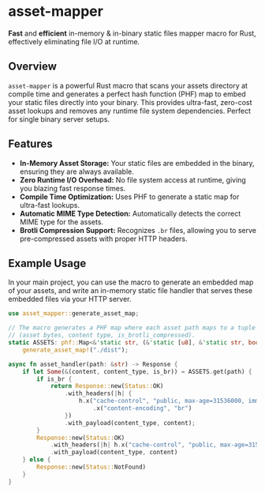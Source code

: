 # asset-mapper

**Fast** and **efficient** in-memory & in-binary static files mapper macro for Rust, effectively eliminating file I/O at runtime.

## Overview

`asset-mapper` is a powerful Rust macro that scans your assets directory at compile time and generates a perfect hash function (PHF) map to embed your static files directly into your binary. This provides ultra-fast, zero-cost asset lookups and removes any runtime file system dependencies. Perfect for single binary server setups.

## Features

- **In-Memory Asset Storage:** Your static files are embedded in the binary, ensuring they are always available.
- **Zero Runtime I/O Overhead:** No file system access at runtime, giving you blazing fast response times.
- **Compile Time Optimization:** Uses PHF to generate a static map for ultra-fast lookups.
- **Automatic MIME Type Detection:** Automatically detects the correct MIME type for the assets.
- **Brotli Compression Support:** Recognizes `.br` files, allowing you to serve pre-compressed assets with proper HTTP headers.

## Example Usage

In your main project, you can use the macro to generate an embedded map of your assets, and write an in-memory static file handler that serves these embedded files via your HTTP server.

```rust
use asset_mapper::generate_asset_map;

// The macro generates a PHF map where each asset path maps to a tuple
// (asset bytes, content type, is_brotli_compressed).
static ASSETS: phf::Map<&'static str, (&'static [u8], &'static str, bool)> =
    generate_asset_map!("./dist");

async fn asset_handler(path: &str) -> Response {
    if let Some(&(content, content_type, is_br)) = ASSETS.get(path) {
        if is_br {
            return Response::new(Status::OK)
                .with_headers(|h| {
                    h.x("cache-control", "public, max-age=31536000, immutable")
                        .x("content-encoding", "br")
                })
                .with_payload(content_type, content);
        }
        Response::new(Status::OK)
            .with_headers(|h| h.x("cache-control", "public, max-age=31536000, immutable"))
            .with_payload(content_type, content)
    } else {
        Response::new(Status::NotFound)
    }
}
```
